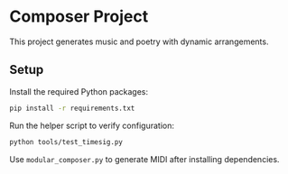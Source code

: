 # Composer Project

This project generates music and poetry with dynamic arrangements.

## Setup

Install the required Python packages:

```bash
pip install -r requirements.txt
```

Run the helper script to verify configuration:

```bash
python tools/test_timesig.py
```

Use `modular_composer.py` to generate MIDI after installing dependencies.
